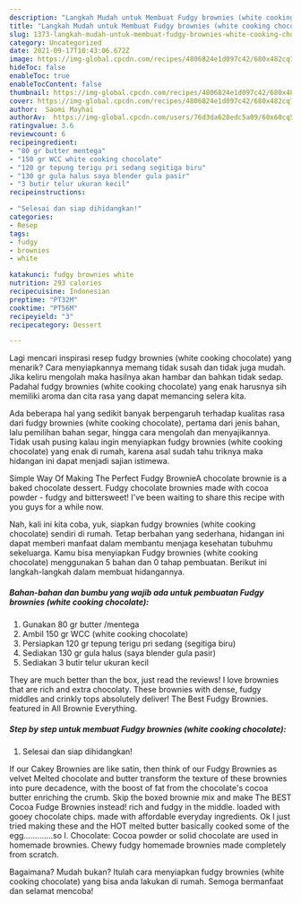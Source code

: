 ```yaml
---
description: "Langkah Mudah untuk Membuat Fudgy brownies (white cooking chocolate) yang Menggugah Selera"
title: "Langkah Mudah untuk Membuat Fudgy brownies (white cooking chocolate) yang Menggugah Selera"
slug: 1373-langkah-mudah-untuk-membuat-fudgy-brownies-white-cooking-chocolate-yang-menggugah-selera
category: Uncategorized
date: 2021-09-17T10:43:06.672Z
image: https://img-global.cpcdn.com/recipes/4806824e1d097c42/680x482cq70/fudgy-brownies-white-cooking-chocolate-foto-resep-utama.jpg
hideToc: false
enableToc: true
enableTocContent: false
thumbnail: https://img-global.cpcdn.com/recipes/4806824e1d097c42/680x482cq70/fudgy-brownies-white-cooking-chocolate-foto-resep-utama.jpg
cover: https://img-global.cpcdn.com/recipes/4806824e1d097c42/680x482cq70/fudgy-brownies-white-cooking-chocolate-foto-resep-utama.jpg
author:  Saomi Mayhai
authorAv:  https://img-global.cpcdn.com/users/76d3da628edc5a09/60x60cq50/avatar.jpg
ratingvalue: 3.6
reviewcount: 6
recipeingredient:
- "80 gr butter mentega"
- "150 gr WCC white cooking chocolate"
- "120 gr tepung terigu pri sedang segitiga biru"
- "130 gr gula halus saya blender gula pasir"
- "3 butir telur ukuran kecil"
recipeinstructions:

- "Selesai dan siap dihidangkan!"
categories:
- Resep
tags:
- fudgy
- brownies
- white

katakunci: fudgy brownies white 
nutrition: 293 calories
recipecuisine: Indonesian
preptime: "PT32M"
cooktime: "PT56M"
recipeyield: "3"
recipecategory: Dessert

---
```



Lagi mencari inspirasi resep fudgy brownies (white cooking chocolate) yang menarik? Cara menyiapkannya memang tidak susah dan tidak juga mudah. Jika keliru mengolah maka hasilnya akan hambar dan bahkan tidak sedap. Padahal fudgy brownies (white cooking chocolate) yang enak harusnya sih memiliki aroma dan cita rasa yang dapat memancing selera kita.


Ada beberapa hal yang sedikit banyak berpengaruh terhadap kualitas rasa dari fudgy brownies (white cooking chocolate), pertama dari jenis bahan, lalu pemilihan bahan segar, hingga cara mengolah dan menyajikannya. Tidak usah pusing kalau ingin menyiapkan fudgy brownies (white cooking chocolate) yang enak di rumah, karena asal sudah tahu triknya maka hidangan ini dapat menjadi sajian istimewa.

Simple Way Of Making The Perfect Fudgy BrownieA chocolate brownie is a baked chocolate dessert. Fudgy chocolate brownies made with cocoa powder - fudgy and bittersweet! I&#39;ve been waiting to share this recipe with you guys for a while now.


Nah, kali ini kita coba, yuk, siapkan fudgy brownies (white cooking chocolate) sendiri di rumah. Tetap berbahan yang sederhana, hidangan ini dapat memberi manfaat dalam membantu menjaga kesehatan tubuhmu sekeluarga. Kamu bisa menyiapkan Fudgy brownies (white cooking chocolate) menggunakan 5 bahan dan 0 tahap pembuatan. Berikut ini langkah-langkah dalam membuat hidangannya.

<!--inarticleads1-->

##### Bahan-bahan dan bumbu yang wajib ada untuk pembuatan Fudgy brownies (white cooking chocolate):

1. Gunakan 80 gr butter /mentega
1. Ambil 150 gr WCC (white cooking chocolate)
1. Persiapkan 120 gr tepung terigu pri sedang (segitiga biru)
1. Sediakan 130 gr gula halus (saya blender gula pasir)
1. Sediakan 3 butir telur ukuran kecil


They are much better than the box, just read the reviews! I love brownies that are rich and extra chocolaty. These brownies with dense, fudgy middles and crinkly tops absolutely deliver! The Best Fudgy Brownies. featured in All Brownie Everything. 

<!--inarticleads2-->

##### Step by step untuk membuat Fudgy brownies (white cooking chocolate):


1. Selesai dan siap dihidangkan!

If our Cakey Brownies are like satin, then think of our Fudgy Brownies as velvet Melted chocolate and butter transform the texture of these brownies into pure decadence, with the boost of fat from the chocolate&#39;s cocoa butter enriching the crumb. Skip the boxed brownie mix and make The BEST Cocoa Fudge Brownies instead! rich and fudgy in the middle. loaded with gooey chocolate chips. made with affordable everyday ingredients. Ok I just tried making these and the HOT melted butter basically cooked some of the egg………….so I. Chocolate: Cocoa powder or solid chocolate are used in homemade brownies. Chewy fudgy homemade brownies made completely from scratch. 

Bagaimana? Mudah bukan? Itulah cara menyiapkan fudgy brownies (white cooking chocolate) yang bisa anda lakukan di rumah. Semoga bermanfaat dan selamat mencoba!
